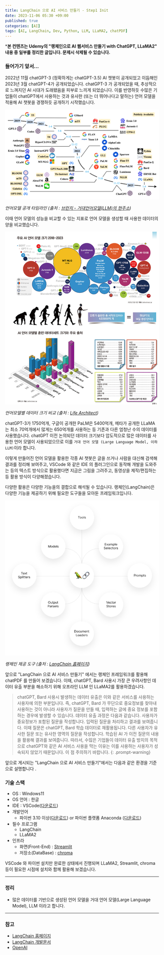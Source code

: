 ```yaml
---
title: LangChain 으로 AI 서비스 만들기 - Step1 Init
date: 2023-11-06 05:30 +09:00
published: true
categories: [AI]
tags: [AI, LangChain, Dev, Python, LLM, LLaMA2, chatPDF]
---
```


***본 컨텐츠는 Udemy의 "랭체인으로 AI 웹서비스 만들기 with ChatGPT, LLaMA2" 내용 중 일부를 정리한 글입니다. 문제시 삭제될 수 있습니다.**

### 들어가기 앞서...

2022년 11월 chatGPT-3 (정확하게는 chatGPT-3.5) AI 챗봇이 공개되었고 이듬해인 2023년 3월 chatGPT-4가 공개되었습니다. 
chatGPT-3 가 공개되었을 때, 추상적으로 느껴지던 AI 시대가 도래됐음을 피부로 느끼게 되었습니다. 이를 반영하듯 수많은 기업들이 chatGPT에서 사용하는 것과 유사한 (또는 더 뛰어나다고 말하는) 언어 모델을 적용해 AI 챗봇을 경쟁하듯 공개하기 시작했습니다.

![llm_timeline](/assets/images/llm_timeline.png)

_언어모델 공개 타임라인 (출처 : [브런치 - 거대언어모델(LLM)의 현주소][brunch_brunchgpjz])_

이때 언어 모델의 성능을 비교할 수 있는 지표로 언어 모델을 생성할 때 사용한 데이터의 양을 비교했습니다. 

![ai_model_data_size](/assets/images/ai_model_data_size.jpg)

_언어모델별 데이터 크기 비교 (출처 : [Life Architect][life_architect])_

chatGPT-3가 1750억개, 구글이 공개한 PaLM은 5400억개, 메타가 공개한 LLaMA는 최소 70억개에서 많게는 650억개를 사용하는 등 기존과 다른 엄청난 수의 데이터를 사용했습니다. chatGPT 이전 논의되던 데이터 크기보다 압도적으로 많은 데이터를 사용한 언어 모델이 사용되었으므로 이를 `거대 언어 모델 (Large Language Model, 이하 LLM)`이라 합니다. 

이렇게 만들어진 언어 모델을 활용한 각종 AI 챗봇은 글을 쓰거나 사람을 대신해 검색해 결과를 정리해 보여주고, VSCode 와 같은 IDE 의 플러그인으로 동작해 개발을 도와주는 등의 텍스트 방식으로 활용했다면 지금은 그림을 그려주고, 동영상을 제작/편집하는 등 활용 방식이 다양해졌습니다. 

다양한 활용은 다양한 기능을의 결합으로 해석될 수 있습니다. 랭체인(LangChain)은 다양한 기능을 제공하기 위해 필요한 도구들을 모아둔 프레임워크입니다. 

![langchain_tools](/assets/images/langchain_tools.png)

_랭체인 제공 도구 (출처 : [LangChain 홈페이지][langchain_homepage])_

앞으로 "LangChain 으로 AI 서비스 만들기" 에서는 랭체인 프레임워크를 활용해 chatPDF 를 만들어 보겠습니다. 
이때, chatGPT, Bard 사용시 가장 큰 우려사항인 데이터 유출 부분을 해소하기 위해 오프라인 LLM 인 LLaMA2를 활용하겠습니다. 

> chatGPT, Bard 사용시 발생하는 데이터 유출은 이와 같은 서비스를 사용하는 사용자에 의한 부분입니다. 즉, chatGPT, Bard 가 무단으로 중요정보를 찾아내 사용하는 것이 아니라 사용자가 질문을 만들 때, 입력하는 글에 중요 정보를 포함하는 경우에 발생할 수 있습니다. 데이터 유출 과정은 다음과 같습니다. 
사용자가 중요정보가 포함된 질문을 작성합니다. 입력된 질문을 처리하고 결과를 보여줍니다. 이때 질문은 chatGPT, Bard 학습 데이터로 재활용됩니다. 다른 사용자가 유사한 질문 또는 유사한 영역의 질문을 작성합니다. 학습된 AI 가 이전 질문의 내용을 활용해 결과를 보여줍니다. 
따라서, 수많은 기업들이 데이터 유출 방지의 목적으로 chatGPT와 같은 AI 서비스 사용을 막는 이유는 이를 사용하는 사용자가 성숙되지 않았기 때문입니다. 이 점 주의하기 바랍니다. 
{: .prompt-warning}

앞으로 게시되는 "LangChain 으로 AI 서비스 만들기"에서는 다음과 같은 환경을 기준으로 설명합니다 .

### 기술 스택

- OS : Windows11
- OS 언어 : 한글
- IDE : VSCode([다운로드][VSCode 다운로드])
- 개발언어
    - 파이썬 3.10 이상([다운로드][Python 다운로드]) or 파이썬 플랫폼 Anaconda ([다운로드][Anaconda 다운로드])
- 필수 프로그램
    - LangChain
    - LLaMA2
- 인프라
    - 화면(Front-End) : [Streamlit][Streamlit_site]
    - 저장소(DataBase) : [chroma][chroma_site]

VSCode 와 파이썬 설치만 완료한 상태에서 진행되며 LLaMA2, Streamlit, chroma 등이 필요한 시점에 설치와 함께 활용해 보겠습니다. 


---
### 정리
* 많은 데이터를 기반으로 생성된 언어 모델을 거대 언어 모델(Large Language Model), LLM 이라고 합니다. 

---
### 참고
* [LangChain 홈페이지](https://www.langchain.com/)
* [LangChain 개발문서](https://python.langchain.com/docs/get_started/introduction)
* [OpenAI](https://platform.openai.com)

[life_architect]: https://lifearchitect.ai/
[brunch_brunchgpjz]: https://brunch.co.kr/@brunchgpjz/49
[langchain_homepage]: https://www.langchain.com/
[Streamlit_site]: https://streamlit.io/
[chroma_site]: https://www.trychroma.com/
[VSCode 다운로드]: https://code.visualstudio.com/download
[Python 다운로드]: https://www.python.org/downloads/
[Anaconda 다운로드]: https://www.anaconda.com/
